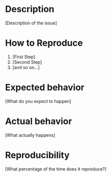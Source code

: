 # Description

[Description of the issue]

# How to Reproduce

1. [First Step]
2. [Second Step]
3. [and so on...]

# Expected behavior

[What do you expect to happen]

# Actual behavior

[What actually happens]

# Reproducibility

[What percentage of the time does it reproduce?]
